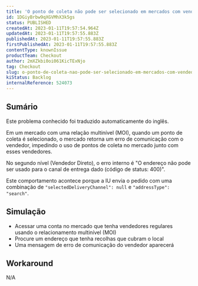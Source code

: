 ```yaml
---
title: 'O ponto de coleta não pode ser selecionado em mercados com vendedores multiníveis'
id: 1DGiyBrbw9qXGVMhX3k5gs
status: PUBLISHED
createdAt: 2023-01-11T19:57:54.964Z
updatedAt: 2023-01-11T19:57:55.883Z
publishedAt: 2023-01-11T19:57:55.883Z
firstPublishedAt: 2023-01-11T19:57:55.883Z
contentType: knownIssue
productTeam: Checkout
author: 2mXZkbi0oi061KicTExNjo
tag: Checkout
slug: o-ponto-de-coleta-nao-pode-ser-selecionado-em-mercados-com-vendedores-multiniveis
kiStatus: Backlog
internalReference: 524073
---
```


## Sumário

<div class="alert alert-info">
  <p>Este problema conhecido foi traduzido automaticamente do inglês.</p>
</div>


Em um mercado com uma relação multinível (MOI), quando um ponto de coleta é selecionado, o mercado retorna um erro de comunicação com o vendedor, impedindo o uso de pontos de coleta no mercado junto com esses vendedores.

No segundo nível (Vendedor Direto), o erro interno é "O endereço não pode ser usado para o canal de entrega dado (código de status: 400)".

Este comportamento acontece porque a IU envia o pedido com uma combinação de `"selectedDeliveryChannel": null` e `"addressType": "search"`.


##

## Simulação



- Acessar uma conta no mercado que tenha vendedores regulares usando o relacionamento multinível (MOI)
- Procure um endereço que tenha recolhas que cubram o local
- Uma mensagem de erro de comunicação do vendedor aparecerá


##

## Workaround


N/A




